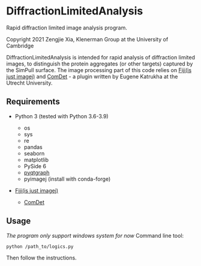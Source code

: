 DiffractionLimitedAnalysis
===============

Rapid diffraction limited image analysis program.

Copyright 2021 Zengjie Xia, Klenerman Group at the University of Cambridge

DiffractionLimitedAnalysis is intended for rapid analysis of diffraction limited images, to distinguish the protein aggregates (or other targets) captured by the SimPull surface. The image processing part of this code relies on [Fiji(is just imagej)](https://imagej.net/Fiji) and [ComDet](https://github.com/ekatrukha/ComDet) - a plugin written by Eugene Katrukha at the Utrecht University.

Requirements
------------

- Python 3 (tested with Python 3.6-3.9)
	- os
	- sys
	- re
	- pandas
	- seaborn
	- matplotlib
	- PySide 6
	- [pyqtgraph](https://github.com/pyqtgraph/pyqtgraph)
    - pyimagej (install with conda-forge)

- [Fiji(is just imagej)](https://imagej.net/Fiji) 
	- [ComDet](https://github.com/ekatrukha/ComDet)

Usage
-----
*The program only support windows system for now*
Command line tool:
```sh
python /path_to/logics.py
```
Then follow the instructions.
